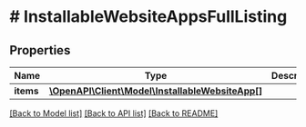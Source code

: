 # # InstallableWebsiteAppsFullListing

## Properties

Name | Type | Description | Notes
------------ | ------------- | ------------- | -------------
**items** | [**\OpenAPI\Client\Model\InstallableWebsiteApp[]**](InstallableWebsiteApp.md) |  |

[[Back to Model list]](../../README.md#models) [[Back to API list]](../../README.md#endpoints) [[Back to README]](../../README.md)
